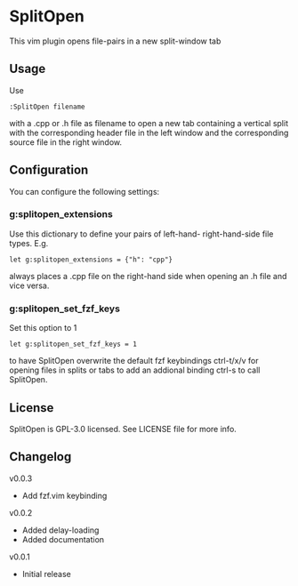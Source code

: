 # SplitOpen

This vim plugin opens file-pairs in a new split-window tab

## Usage

Use 

	:SplitOpen filename 

with a .cpp or .h file as filename to open a new tab containing a vertical split
with the corresponding header file in the left window and the corresponding
source file in the right window.

## Configuration

You can configure the following settings:

### g:splitopen_extensions

Use this dictionary to define your pairs of left-hand- right-hand-side file
types. E.g.

	let g:splitopen_extensions = {"h": "cpp"}

always places a .cpp file on the right-hand side when opening an .h file and
vice versa.

### g:splitopen_set_fzf_keys

Set this option to 1 

	let g:splitopen_set_fzf_keys = 1

to have SplitOpen overwrite the default fzf keybindings ctrl-t/x/v for opening 
files in splits or tabs to add an addional binding ctrl-s to call SplitOpen.

## License

SplitOpen is GPL-3.0 licensed. See LICENSE file for more info.

## Changelog 

v0.0.3
* Add fzf.vim keybinding

v0.0.2
* Added delay-loading
* Added documentation

v0.0.1
* Initial release

